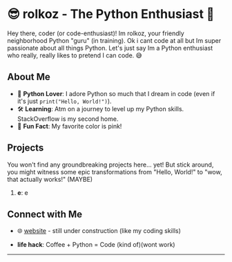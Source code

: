 # 😎 rolkoz - The Python Enthusiast 🐍

Hey there, coder (or code-enthusiast)! Im rolkoz, your friendly neighborhood Python "guru" (in training). Ok i cant code at all but Im super passionate about all things Python. Let's just say Im a Python enthusiast who really, really likes to pretend I can code. 😅

## About Me

- 🌟 **Python Lover**: I adore Python so much that I dream in code (even if it's just `print("Hello, World!")`).
- 🛠️ **Learning**: Atm on a journey to level up my Python skills. StackOverflow is my second home.
- 🎉 **Fun Fact**: My favorite color is pink!

## Projects

You won't find any groundbreaking projects here... yet! But stick around, you might witness some epic transformations from "Hello, World!" to "wow, that actually works!" (MAYBE)

1. **e**: e


## Connect with Me


- 🌐 [website](https://rolkoz.gay) - still under construction (like my coding skills)


- **life hack**: Coffee + Python = Code (kind of)(wont work)

---